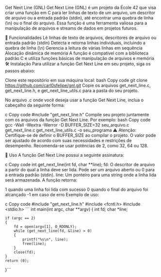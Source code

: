 Get Next Line (GNL)
Get Next Line (GNL) é um projeto da École 42 que visa criar uma função em C para ler linhas de texto de um arquivo, um descritor de arquivo ou a entrada padrão (stdin), até encontrar uma quebra de linha (\n) ou o final do arquivo. Essa função é uma ferramenta valiosa para a manipulação de arquivos e streams de dados em projetos futuros.

🚀 Funcionalidades
Lê linhas de texto de arquivos, descritores de arquivo ou entrada padrão (stdin)
Detecta e retorna linhas individuais, incluindo a quebra de linha (\n)
Gerencia a leitura de várias linhas em sequência
Alocação dinâmica de memória
A função é compatível com a biblioteca padrão C e utiliza funções básicas de manipulação de arquivos e memória
🛠️ Instalação
Para utilizar a função Get Next Line em seu projeto, siga os passos abaixo:

Clone este repositório em sua máquina local:
bash
Copy code
git clone https://github.com/carl0sfelipe/gnl.git
Copie os arquivos get_next_line.c, get_next_line.h, e get_next_line_utils.c para a pasta do seu projeto.

No arquivo .c onde você deseja usar a função Get Next Line, inclua o cabeçalho da seguinte forma:

c
Copy code
#include "get_next_line.h"
Compile seu projeto juntamente com os arquivos da função Get Next Line. Por exemplo:
bash
Copy code
gcc -Wall -Wextra -Werror -D BUFFER_SIZE=32 seu_arquivo.c get_next_line.c get_next_line_utils.c -o seu_programa
⚠️ Atenção: Certifique-se de definir o BUFFER_SIZE ao compilar o projeto. O valor pode ser ajustado de acordo com suas necessidades e restrições de desempenho. Recomenda-se usar potências de 2, como 32, 64 ou 128.

📖 Uso
A função Get Next Line possui a seguinte assinatura:

c
Copy code
int get_next_line(int fd, char **line);
fd: O descritor de arquivo a partir do qual a linha deve ser lida. Pode ser um arquivo aberto ou 0 para a entrada padrão (stdin).
line: Um ponteiro para uma string onde a linha lida será armazenada.
A função retorna:

1 quando uma linha foi lida com sucesso
0 quando o final do arquivo foi alcançado
-1 em caso de erro
Exemplo de uso:

c
Copy code
#include "get_next_line.h"
#include <fcntl.h>
#include <stdio.h>
´´´
int main(int argc, char **argv)
{
    int fd;
    char *line;

    if (argc == 2)
    {
        fd = open(argv[1], O_RDONLY);
        while (get_next_line(fd, &line) > 0)
        {
            printf("%s\n", line);
            free(line);
        }
        close(fd);
    }
    return (0);
}´´´
